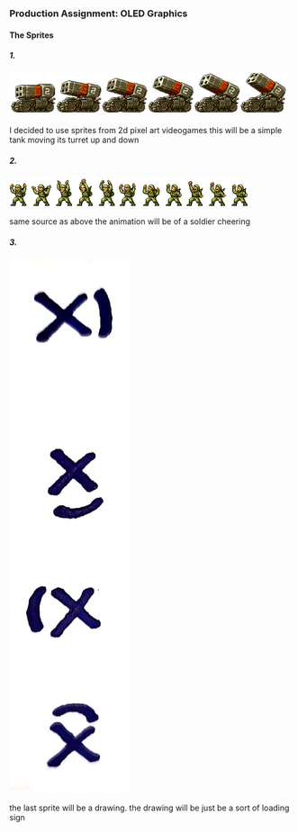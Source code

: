 ### Production Assignment: OLED Graphics

#### The Sprites

##### 1.
![](sprite0.png)

I decided to use sprites from 2d pixel art videogames this will be a simple tank moving its turret up and down

##### 2.
![](sprite2.png)

same source as above the animation will be of a soldier cheering 

##### 3.
![](sprite6.jpg)

the last sprite will be a drawing. the drawing will be just be a sort of loading sign
